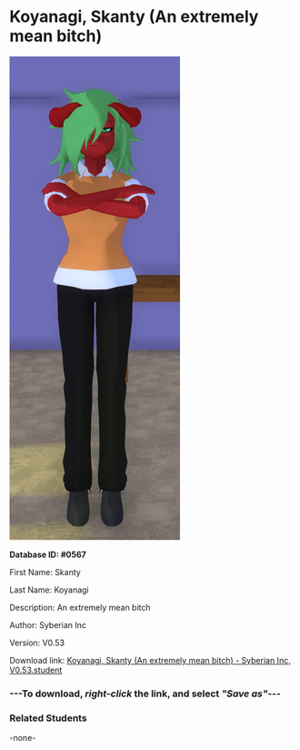 # Koyanagi, Skanty (An extremely mean bitch)

<img src="../../Files/Images/Koyanagi, Skanty (An extremely mean bitch).png" title="Koyanagi, Skanty (An extremely mean bitch) - Syberian Inc, V0.53">

**Database ID: #0567**

First Name: Skanty

Last Name: Koyanagi

Description: An extremely mean bitch

Author: Syberian Inc

Version: V0.53

Download link: <a href="https://raw.githubusercontent.com/Arbiter1223/Daigaku-Gurashi-Custom-Students/master/Files/Student%20Files/Koyanagi%2C%20Skanty%20(An%20extremely%20mean%20bitch)%20-%20Syberian%20Inc%2C%20V0.53.student">Koyanagi, Skanty (An extremely mean bitch) - Syberian Inc, V0.53.student</a>

### ---**To download, _right-click_ the link, and select _"Save as"_**---

### Related Students

-none-
